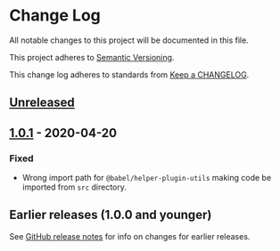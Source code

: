 # Change Log

All notable changes to this project will be documented in this file.

This project adheres to [Semantic Versioning](https://semver.org).

This change log adheres to standards from [Keep a CHANGELOG](https://keepachangelog.com).

## [Unreleased]

## [1.0.1] - 2020-04-20

### Fixed
- Wrong import path for `@babel/helper-plugin-utils` making code be imported from `src` directory.

## Earlier releases (1.0.0 and younger)
See [GitHub release notes](https://github.com/codistica/babel-preset-default/releases?after=v1.0.1)
for info on changes for earlier releases.

[Unreleased]: https://github.com/codistica/babel-preset-default/compare/v1.0.1...HEAD
[1.0.1]: https://github.com/codistica/babel-preset-default/compare/v1.0.0...v1.0.1
